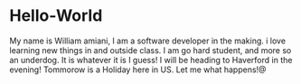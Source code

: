 # Hello-World
My name is William amiani, I am a  software developer in the making.
i love learning new things in and outside class.
I am go hard student, and more so an underdog.
It is whatever it is I guess!
I will be heading to Haverford in the evening!
Tommorow is a Holiday here in US.
Let me what happens!@
